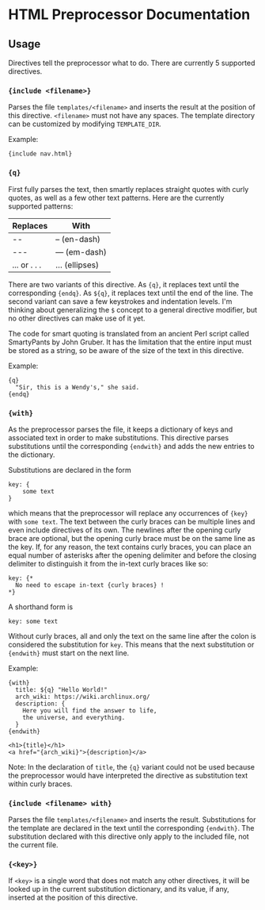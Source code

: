 # HTML Preprocessor Documentation

## Usage

Directives tell the preprocessor what to do. There are currently 5 supported
directives.

### `{include <filename>}`

Parses the file `templates/<filename>` and inserts the result at the position
of this directive. `<filename>` must not have any spaces. The template
directory can be customized by modifying `TEMPLATE_DIR`.

Example:

```
{include nav.html}
```

### `{q}`

First fully parses the text, then smartly replaces straight quotes with curly
quotes, as well as a few other text patterns. Here are the currently supported
patterns:

Replaces     | With
-------------|------------------
--           | &ndash; (en-dash)
---          | &mdash; (em-dash)
... or . . . | &mldr; (ellipses)

There are two variants of this directive. As `{q}`, it replaces text until the
corresponding `{endq}`. As `${q}`, it replaces text until the end of the line.
The second variant can save a few keystrokes and indentation levels. I'm
thinking about generalizing the `$` concept to a general directive modifier,
but no other directives can make use of it yet.

The code for smart quoting is translated from an ancient Perl script called
SmartyPants by John Gruber. It has the limitation that the entire input must be
stored as a string, so be aware of the size of the text in this directive.

Example:

```
{q}
  "Sir, this is a Wendy's," she said.
{endq}
```

### `{with}`

As the preprocessor parses the file, it keeps a dictionary of keys and
associated text in order to make substitutions. This directive parses
substitutions until the corresponding `{endwith}` and adds the new entries to
the dictionary.

Substitutions are declared in the form

```
key: {
    some text
}
```

which means that the preprocessor will replace any occurrences of `{key}` with
`some text`. The text between the curly braces can be multiple lines and even
include directives of its own. The newlines after the opening curly brace are
optional, but the opening curly brace must be on the same line as the key. If,
for any reason, the text contains curly braces, you can place an equal number
of asterisks after the opening delimiter and before the closing delimiter to
distinguish it from the in-text curly braces like so:

```
key: {*
  No need to escape in-text {curly braces} !
*}
```

A shorthand form is

```
key: some text
```

Without curly braces, all and only the text on the same line after the colon is
considered the substitution for `key`. This means that the next substitution or
`{endwith}` must start on the next line.

Example:

```
{with}
  title: ${q} "Hello World!"
  arch_wiki: https://wiki.archlinux.org/
  description: {
    Here you will find the answer to life,
    the universe, and everything.
  }
{endwith}

<h1>{title}</h1>
<a href="{arch_wiki}">{description}</a>
```

Note: In the declaration of `title`, the `{q}` variant could not be used
because the preprocessor would have interpreted the directive as substitution
text within curly braces.

### `{include <filename> with}`

Parses the file `templates/<filename>` and inserts the result. Substitutions
for the template are declared in the text until the corresponding `{endwith}`.
The substitution declared with this directive only apply to the included file,
not the current file.

### `{<key>}`

If `<key>` is a single word that does not match any other directives, it will
be looked up in the current substitution dictionary, and its value, if any,
inserted at the position of this directive.
